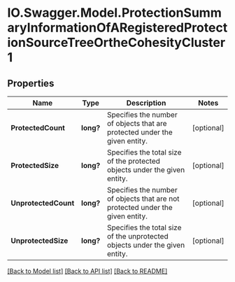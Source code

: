 # IO.Swagger.Model.ProtectionSummaryInformationOfARegisteredProtectionSourceTreeOrtheCohesityCluster1
## Properties

Name | Type | Description | Notes
------------ | ------------- | ------------- | -------------
**ProtectedCount** | **long?** | Specifies the number of objects that are protected under the given entity. | [optional] 
**ProtectedSize** | **long?** | Specifies the total size of the protected objects under the given entity. | [optional] 
**UnprotectedCount** | **long?** | Specifies the number of objects that are not protected under the given entity. | [optional] 
**UnprotectedSize** | **long?** | Specifies the total size of the unprotected objects under the given entity. | [optional] 

[[Back to Model list]](../README.md#documentation-for-models) [[Back to API list]](../README.md#documentation-for-api-endpoints) [[Back to README]](../README.md)

